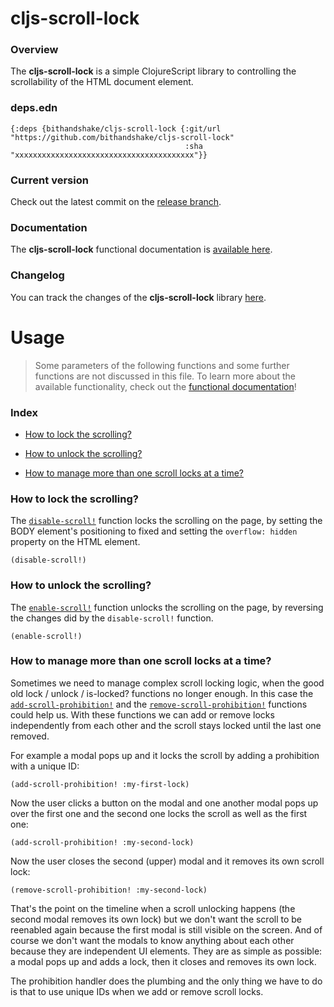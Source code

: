 
# cljs-scroll-lock

### Overview

The <strong>cljs-scroll-lock</strong> is a simple ClojureScript library to controlling
the scrollability of the HTML document element.

### deps.edn

```
{:deps {bithandshake/cljs-scroll-lock {:git/url "https://github.com/bithandshake/cljs-scroll-lock"
                                       :sha     "xxxxxxxxxxxxxxxxxxxxxxxxxxxxxxxxxxxxxxxx"}}
```

### Current version

Check out the latest commit on the [release branch](https://github.com/bithandshake/cljs-scroll-lock/tree/release).

### Documentation

The <strong>cljs-scroll-lock</strong> functional documentation is [available here](https://bithandshake.github.io/cljs-scroll-lock).

### Changelog

You can track the changes of the <strong>cljs-scroll-lock</strong> library [here](CHANGES.md).

# Usage

> Some parameters of the following functions and some further functions are not discussed in this file.
  To learn more about the available functionality, check out the [functional documentation](documentation/COVER.md)!

### Index

- [How to lock the scrolling?](#how-to-lock-the-scrolling)

- [How to unlock the scrolling?](#how-to-unlock-the-scrolling)

- [How to manage more than one scroll locks at a time?](#how-to-manage-more-than-one-scroll-locks-at-a-time)

### How to lock the scrolling?

The [`disable-scroll!`](documentation/cljs/scroll-lock/API.md/#disable-scroll) function
locks the scrolling on the page, by setting the BODY element's positioning to fixed
and setting the `overflow: hidden` property on the HTML element.

```
(disable-scroll!)
```

### How to unlock the scrolling?

The [`enable-scroll!`](documentation/cljs/scroll-lock/API.md/#enable-scroll) function
unlocks the scrolling on the page, by reversing the changes did by the `disable-scroll!`
function.

```
(enable-scroll!)
```

### How to manage more than one scroll locks at a time?

Sometimes we need to manage complex scroll locking logic, when the good old
lock / unlock / is-locked? functions no longer enough. In this case the
[`add-scroll-prohibition!`](documentation/cljs/scroll-lock/API.md/#add-scroll-prohibition)
and the [`remove-scroll-prohibition!`](documentation/cljs/scroll-lock/API.md/#remove-scroll-prohibition)
functions could help us. With these functions we can add or remove locks independently
from each other and the scroll stays locked until the last one removed.

For example a modal pops up and it locks the scroll by adding a prohibition with
a unique ID:

```
(add-scroll-prohibition! :my-first-lock)
```

Now the user clicks a button on the modal and one another modal pops up over the
first one and the second one locks the scroll as well as the first one:

```
(add-scroll-prohibition! :my-second-lock)
```

Now the user closes the second (upper) modal and it removes its own scroll lock:

```
(remove-scroll-prohibition! :my-second-lock)
```

That's the point on the timeline when a scroll unlocking happens (the second
modal removes its own lock) but we don't want the scroll to be reenabled again
because the first modal is still visible on the screen. And of course we don't
want the modals to know anything about each other because they are independent
UI elements. They are as simple as possible: a modal pops up and adds a lock,
then it closes and removes its own lock.

The prohibition handler does the plumbing and the only thing we have to do is
that to use unique IDs when we add or remove scroll locks.

